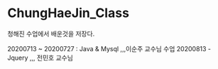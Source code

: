 # ChungHaeJin_Class

청해진 수업에서 배운것을 저장다.

20200713 ~ 20200727 : Java & Mysql ,,,이순주 교수님 수업 
20200813 - Jquery ,,, 전민호 교수님
